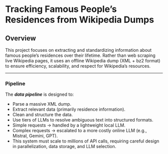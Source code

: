 # Tracking Famous People’s Residences from Wikipedia Dumps
## Overview

This project focuses on extracting and standardizing information about famous people’s residences over their lifetime.
Rather than web scraping live Wikipedia pages, it uses an offline Wikipedia dump (XML + bz2 format) to ensure efficiency, scalability, and respect for Wikipedia’s resources.

---
### Pipeline

The ***data pipeline*** is designed to:
- Parse a massive XML dump.
- Extract relevant data (primarily residence information).
- Clean and structure the data.
- Use tiers of LLMs to resolve ambiguous text into structured formats.
- Simple requests → handled by a lightweight local LLM.
- Complex requests → escalated to a more costly online LLM (e.g., Mistral, Gemini, GPT).
- This system must scale to millions of API calls, requiring careful design in parallelization, data storage, and LLM selection.


